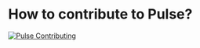 # How to contribute to Pulse?

[![Pulse Contributing](https://img.youtube.com/vi/StTqXEQ2l-Y/0.jpg)](https://youtu.be/tG_y5o9qkNk "Pulse Contributing")

